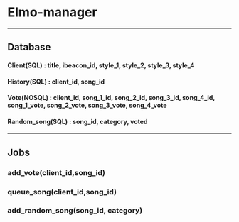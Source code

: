 # Elmo-manager
---------------------
## Database
#### Client(SQL) : title, ibeacon_id, style_1, style_2, style_3, style_4
#### History(SQL) : client_id, song_id
#### Vote(NOSQL) : client_id, song_1_id, song_2_id, song_3_id, song_4_id, song_1_vote, song_2_vote, song_3_vote, song_4_vote
#### Random_song(SQL) : song_id, category, voted 
---------------------
## Jobs
### add_vote(client_id,song_id)
### queue_song(client_id,song_id)
### add_random_song(song_id, category)
